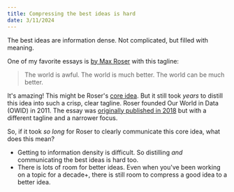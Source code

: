 ```yaml
---
title: Compressing the best ideas is hard
date: 3/11/2024
---
```

The best ideas are information dense. Not complicated, but filled with meaning. 

One of my favorite essays is [by Max Roser](https://ourworldindata.org/much-better-awful-can-be-better) with this tagline:
> The world is awful. The world is much better. The world can be much better.

It's amazing! This might be Roser's [core idea](https://youtu.be/FPFqB1P9BIo?si=sSfTSMMIXNTwLG_F&t=3000). But it still took *years* to distill this idea into such a crisp, clear tagline. Roser founded Our World in Data (OWID) in 2011. The essay was [originally published in 2018](https://web.archive.org/web/20181107145209/https://ourworldindata.org/much-better-awful-can-be-better) but with a different tagline and a narrower focus.

So, if it took *so long* for Roser to clearly communicate this core idea, what does this mean?
- Getting to information density is difficult. So distilling *and* communicating the best ideas is hard too.
- There is lots of room for better ideas. Even when you've been working on a topic for a decade+, there is still room to compress a good idea to a better idea. 
